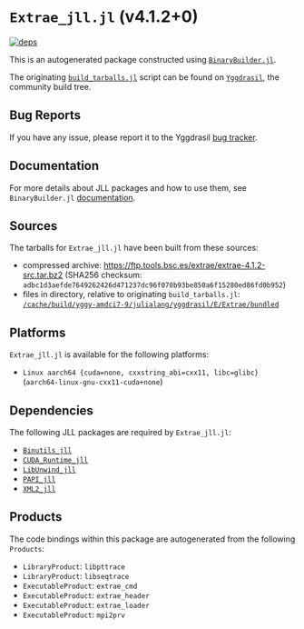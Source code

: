 # `Extrae_jll.jl` (v4.1.2+0)

[![deps](https://juliahub.com/docs/Extrae_jll/deps.svg)](https://juliahub.com/ui/Packages/Extrae_jll/ZbDXi?page=2)

This is an autogenerated package constructed using [`BinaryBuilder.jl`](https://github.com/JuliaPackaging/BinaryBuilder.jl).

The originating [`build_tarballs.jl`](https://github.com/JuliaPackaging/Yggdrasil/blob/a197f3120fc9f2fb9cbe0496bca1167481d4292e/E/Extrae/build_tarballs.jl) script can be found on [`Yggdrasil`](https://github.com/JuliaPackaging/Yggdrasil/), the community build tree.

## Bug Reports

If you have any issue, please report it to the Yggdrasil [bug tracker](https://github.com/JuliaPackaging/Yggdrasil/issues).

## Documentation

For more details about JLL packages and how to use them, see `BinaryBuilder.jl` [documentation](https://docs.binarybuilder.org/stable/jll/).

## Sources

The tarballs for `Extrae_jll.jl` have been built from these sources:

* compressed archive: https://ftp.tools.bsc.es/extrae/extrae-4.1.2-src.tar.bz2 (SHA256 checksum: `adbc1d3aefde7649262426d471237dc96f070b93be850a6f15280ed86fd0b952`)
* files in directory, relative to originating `build_tarballs.jl`: [`/cache/build/yggy-amdci7-9/julialang/yggdrasil/E/Extrae/bundled`](https://github.com/JuliaPackaging/Yggdrasil/tree/a197f3120fc9f2fb9cbe0496bca1167481d4292e/E/Extrae/bundled)

## Platforms

`Extrae_jll.jl` is available for the following platforms:

* `Linux aarch64 {cuda=none, cxxstring_abi=cxx11, libc=glibc}` (`aarch64-linux-gnu-cxx11-cuda+none`)

## Dependencies

The following JLL packages are required by `Extrae_jll.jl`:

* [`Binutils_jll`](https://github.com/JuliaBinaryWrappers/Binutils_jll.jl)
* [`CUDA_Runtime_jll`](https://github.com/JuliaBinaryWrappers/CUDA_Runtime_jll.jl)
* [`LibUnwind_jll`](https://github.com/JuliaBinaryWrappers/LibUnwind_jll.jl)
* [`PAPI_jll`](https://github.com/JuliaBinaryWrappers/PAPI_jll.jl)
* [`XML2_jll`](https://github.com/JuliaBinaryWrappers/XML2_jll.jl)

## Products

The code bindings within this package are autogenerated from the following `Products`:

* `LibraryProduct`: `libpttrace`
* `LibraryProduct`: `libseqtrace`
* `ExecutableProduct`: `extrae_cmd`
* `ExecutableProduct`: `extrae_header`
* `ExecutableProduct`: `extrae_loader`
* `ExecutableProduct`: `mpi2prv`
